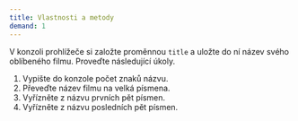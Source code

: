 ```yaml
---
title: Vlastnosti a metody
demand: 1
---
```


V konzoli prohlížeče si založte proměnnou `title` a uložte do ní název svého oblíbeného filmu. Proveďte následující úkoly.

1. Vypište do konzole počet znaků názvu.
1. Převeďte název filmu na velká písmena. 
1. Vyřízněte z názvu prvních pět písmen. 
1. Vyřízněte z názvu posledních pět písmen. 